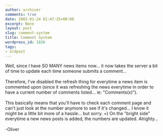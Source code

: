```yaml
---
author: archiver
comments: true
date: 2002-01-24 01:47:25+00:00
excerpt: None
layout: post
slug: comment-system
title: Comment System
wordpress_id: 1826
tags:
- oldpost
---
```


Well, since I have SO MANY news items now... it now takes the server a bit of time to update each time someone submits a comment...<br /><br />Therefore, I've disabled the refresh thing for everytime a news item is commented upon (since it was refreshing the news everytime in order to have a current number of comments listed... ie: "Comments(x)").<br /><br />This basically means that you'll have to check each comment page and can't just look at the number anymore to see if it's changed... I know it might be a little bit more of a hassle... but sorry. =) On the "bright side" everytime a new news posts is added, the numbers are updated. Alrighty... <br /><br />-Oliver